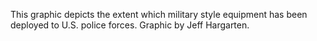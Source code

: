 This graphic depicts the extent which military style equipment has been deployed to U.S. police forces. Graphic by Jeff Hargarten.